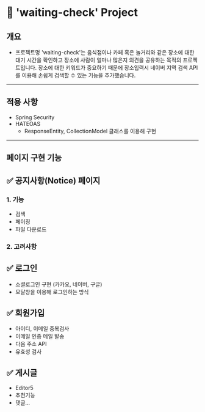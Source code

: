 # 📌 'waiting-check' Project

## 개요

* 프로젝트명 'waiting-check'는 음식점이나 카페 혹은 놀거리와 같은 장소에 대한 대기 시간을 확인하고 장소에 사람이 얼마나 많은지 의견을 공유하는 목적의 프로젝트입니다. 장소에 대한 키워드가 중요하기 때문에 장소입력시 네이버 지역 검색 API를 이용해 손쉽게 검색할 수 있는 기능을 추가했습니다.

***

## 적용 사항
* Spring Security
* HATEOAS
  * ResponseEntity, CollectionModel 클래스를 이용해 구현

***

## 페이지 구현 기능

## ✅ 공지사항(Notice) 페이지 

### 1. 기능
* 검색
* 페이징
* 파일 다운로드

### 2. 고려사항

## ✅ 로그인
* 소셜로그인 구현 (카카오, 네이버, 구글)
* 모달창을 이용해 로그인하는 방식

## ✅ 회원가입
* 아이디, 이메일 중복검사
* 이메일 인증 메일 발송
* 다음 주소 API
* 유효성 검사

## ✅ 게시글
* Editor5  
* 추천기능
* 댓글...









